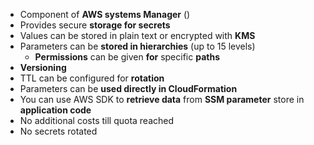 

- Component of **AWS systems Manager** \(\)
- Provides secure **storage for secrets**
- Values can be stored in plain text or encrypted with **KMS**
- Parameters can be **stored in hierarchies** \(up to 15 levels\)
    - **Permissions** can be given **for** specific **paths**
- **Versioning**
- TTL can be configured for **rotation**
- Parameters can be **used directly in CloudFormation**
- You can use AWS SDK to **retrieve data** from **SSM parameter** store in **application code**
- No additional costs till quota reached
- No secrets rotated
